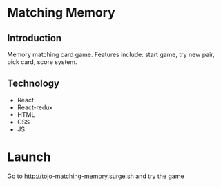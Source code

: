 # Matching Memory
## Introduction
Memory matching card game. Features include: start game, try new pair, pick card, score system.
## Technology
* React
* React-redux
* HTML
* CSS
* JS
# Launch
Go to http://tojo-matching-memory.surge.sh and try the game
